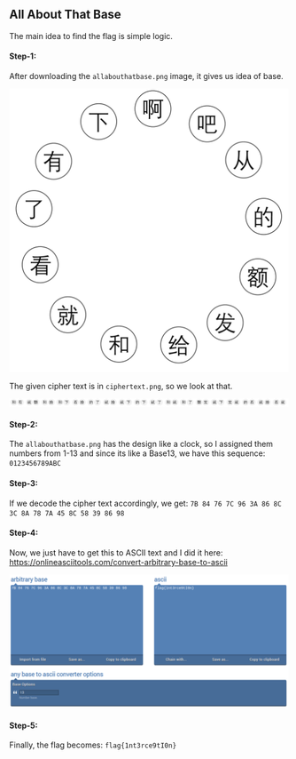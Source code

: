 ## All About That Base
The main idea to find the flag is simple logic.

#### Step-1:
After downloading the `allabouthatbase.png` image, it gives us idea of base.

<img src="allabouthatbase.png">

The given cipher text is in `ciphertext.png`, so we look at that.

<img src="ciphertext.png">

#### Step-2:
The `allabouthatbase.png` has the design like a clock, so I assigned them numbers from 1-13 and since its like a Base13, we have this sequence: `0123456789ABC`

#### Step-3:
If we decode the cipher text accordingly, we get:
`7B 84 76 7C 96 3A 86 8C 3C 8A 78 7A 45 8C 58 39 86 98`

#### Step-4:
Now, we just have to get this to ASCII text and I did it here: 
https://onlineasciitools.com/convert-arbitrary-base-to-ascii

<img src="Flag.png">

#### Step-5:
Finally, the flag becomes:
`flag{1nt3rce9tI0n}`